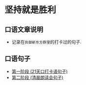 # 坚持就是胜利
## 口语文章说明
- 记录在`执御新东方群里`的打卡过的句子. 

## 口语句子
- [第一阶段 (21天口打卡语句子)](https://w3cpress.github.io/learn-english/one)
- [第二阶段 (清晨朗读会句子)](https://w3cpress.github.io/learn-english/two)
